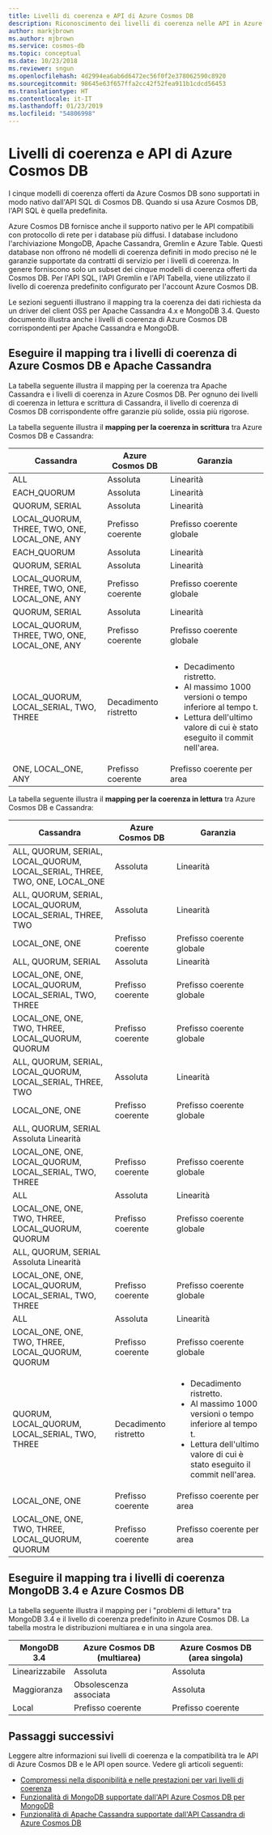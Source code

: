 ```yaml
---
title: Livelli di coerenza e API di Azure Cosmos DB
description: Riconoscimento dei livelli di coerenza nelle API in Azure Cosmos DB.
author: markjbrown
ms.author: mjbrown
ms.service: cosmos-db
ms.topic: conceptual
ms.date: 10/23/2018
ms.reviewer: sngun
ms.openlocfilehash: 4d2994ea6ab6d6472ec56f0f2e378062590c8920
ms.sourcegitcommit: 98645e63f657ffa2cc42f52fea911b1cdcd56453
ms.translationtype: HT
ms.contentlocale: it-IT
ms.lasthandoff: 01/23/2019
ms.locfileid: "54806998"
---
```

# <a name="consistency-levels-and-azure-cosmos-db-apis"></a>Livelli di coerenza e API di Azure Cosmos DB

I cinque modelli di coerenza offerti da Azure Cosmos DB sono supportati in modo nativo dall'API SQL di Cosmos DB. Quando si usa Azure Cosmos DB, l'API SQL è quella predefinita. 

Azure Cosmos DB fornisce anche il supporto nativo per le API compatibili con protocollo di rete per i database più diffusi. I database includono l'archiviazione MongoDB, Apache Cassandra, Gremlin e Azure Table. Questi database non offrono né modelli di coerenza definiti in modo preciso né le garanzie supportate da contratti di servizio per i livelli di coerenza. In genere forniscono solo un subset dei cinque modelli di coerenza offerti da Cosmos DB. Per l'API SQL, l'API Gremlin e l'API Tabella, viene utilizzato il livello di coerenza predefinito configurato per l'account Azure Cosmos DB. 

Le sezioni seguenti illustrano il mapping tra la coerenza dei dati richiesta da un driver del client OSS per Apache Cassandra 4.x e MongoDB 3.4. Questo documento illustra anche i livelli di coerenza di Azure Cosmos DB corrispondenti per Apache Cassandra e MongoDB.

## <a id="cassandra-mapping"></a>Eseguire il mapping tra i livelli di coerenza di Azure Cosmos DB e Apache Cassandra

La tabella seguente illustra il mapping per la coerenza tra Apache Cassandra e i livelli di coerenza in Azure Cosmos DB. Per ognuno dei livelli di coerenza in lettura e scrittura di Cassandra, il livello di coerenza di Cosmos DB corrispondente offre garanzie più solide, ossia più rigorose.

La tabella seguente illustra il **mapping per la coerenza in scrittura** tra Azure Cosmos DB e Cassandra:

| Cassandra | Azure Cosmos DB | Garanzia |
| - | - | - |
|ALL|Assoluta  | Linearità |
| EACH_QUORUM   | Assoluta    | Linearità | 
| QUORUM, SERIAL |  Assoluta |    Linearità |
| LOCAL_QUORUM, THREE, TWO, ONE, LOCAL_ONE, ANY | Prefisso coerente |Prefisso coerente globale |
| EACH_QUORUM   | Assoluta    | Linearità |
| QUORUM, SERIAL |  Assoluta |    Linearità |
| LOCAL_QUORUM, THREE, TWO, ONE, LOCAL_ONE, ANY | Prefisso coerente | Prefisso coerente globale |
| QUORUM, SERIAL | Assoluta   | Linearità |
| LOCAL_QUORUM, THREE, TWO, ONE, LOCAL_ONE, ANY | Prefisso coerente | Prefisso coerente globale |
| LOCAL_QUORUM, LOCAL_SERIAL, TWO, THREE    | Decadimento ristretto | <ul><li>Decadimento ristretto.</li><li>Al massimo 1000 versioni o tempo inferiore al tempo t.</li><li>Lettura dell'ultimo valore di cui è stato eseguito il commit nell'area.</li></ul> |
| ONE, LOCAL_ONE, ANY   | Prefisso coerente | Prefisso coerente per area |

La tabella seguente illustra il **mapping per la coerenza in lettura** tra Azure Cosmos DB e Cassandra:

| Cassandra | Azure Cosmos DB | Garanzia |
| - | - | - |
| ALL, QUORUM, SERIAL, LOCAL_QUORUM, LOCAL_SERIAL, THREE, TWO, ONE, LOCAL_ONE | Assoluta  | Linearità|
| ALL, QUORUM, SERIAL, LOCAL_QUORUM, LOCAL_SERIAL, THREE, TWO   |Assoluta |   Linearità |
|LOCAL_ONE, ONE | Prefisso coerente | Prefisso coerente globale |
| ALL, QUORUM, SERIAL   | Assoluta    | Linearità |
| LOCAL_ONE, ONE, LOCAL_QUORUM, LOCAL_SERIAL, TWO, THREE |  Prefisso coerente   | Prefisso coerente globale |
| LOCAL_ONE, ONE, TWO, THREE, LOCAL_QUORUM, QUORUM |    Prefisso coerente   | Prefisso coerente globale |
| ALL, QUORUM, SERIAL, LOCAL_QUORUM, LOCAL_SERIAL, THREE, TWO   |Assoluta |   Linearità |
| LOCAL_ONE, ONE    | Prefisso coerente | Prefisso coerente globale|
| ALL, QUORUM, SERIAL   Assoluta  Linearità
LOCAL_ONE, ONE, LOCAL_QUORUM, LOCAL_SERIAL, TWO, THREE  |Prefisso coerente  | Prefisso coerente globale |
|ALL    |Assoluta |Linearità |
| LOCAL_ONE, ONE, TWO, THREE, LOCAL_QUORUM, QUORUM  |Prefisso coerente  |Prefisso coerente globale|
|ALL, QUORUM, SERIAL    Assoluta  Linearità
LOCAL_ONE, ONE, LOCAL_QUORUM, LOCAL_SERIAL, TWO, THREE  |Prefisso coerente  |Prefisso coerente globale |
|ALL    |Assoluta | Linearità |
| LOCAL_ONE, ONE, TWO, THREE, LOCAL_QUORUM, QUORUM  | Prefisso coerente | Prefisso coerente globale |
| QUORUM, LOCAL_QUORUM, LOCAL_SERIAL, TWO, THREE |  Decadimento ristretto   | <ul><li>Decadimento ristretto.</li><li>Al massimo 1000 versioni o tempo inferiore al tempo t. </li><li>Lettura dell'ultimo valore di cui è stato eseguito il commit nell'area.</li></ul>
| LOCAL_ONE, ONE |Prefisso coerente | Prefisso coerente per area |
| LOCAL_ONE, ONE, TWO, THREE, LOCAL_QUORUM, QUORUM  | Prefisso coerente | Prefisso coerente per area |


## <a id="mongo-mapping"></a>Eseguire il mapping tra i livelli di coerenza MongoDB 3.4 e Azure Cosmos DB

La tabella seguente illustra il mapping per i "problemi di lettura" tra MongoDB 3.4 e il livello di coerenza predefinito in Azure Cosmos DB. La tabella mostra le distribuzioni multiarea e in una singola area.

| **MongoDB 3.4** | **Azure Cosmos DB (multiarea)** | **Azure Cosmos DB (area singola)** |
| - | - | - |
| Linearizzabile | Assoluta | Assoluta |
| Maggioranza | Obsolescenza associata | Assoluta |
| Local | Prefisso coerente | Prefisso coerente |

## <a name="next-steps"></a>Passaggi successivi

Leggere altre informazioni sui livelli di coerenza e la compatibilità tra le API di Azure Cosmos DB e le API open source. Vedere gli articoli seguenti:

* [Compromessi nella disponibilità e nelle prestazioni per vari livelli di coerenza](consistency-levels-tradeoffs.md)
* [Funzionalità di MongoDB supportate dall'API Azure Cosmos DB per MongoDB](mongodb-feature-support.md)
* [Funzionalità di Apache Cassandra supportate dall'API Cassandra di Azure Cosmos DB](cassandra-support.md)